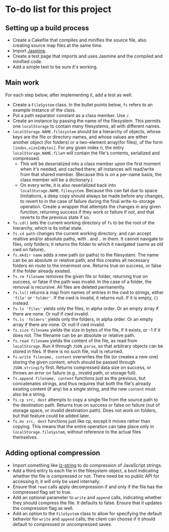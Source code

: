 
# To-do list for this project

## Setting up a build process

 * Create a Cakefile that compiles and minifies the source file,
   also creating source map files at the same time.
 * Import [Jasmine](http://jasmine.github.io/).
 * Create a test page that imports and uses Jasmine and the
   compiled and minified code.
 * Add a simple test to be sure it's working.

## Main work

For each step below, after implementing it, add a test as well.
 * Create a `FileSystem` class.  In the bullet points below, `fs`
   refers to an example instance of the class.
 * Put a path separator constant as a class member.  Use `/`.
 * Create an instance by passing the name of the filesystem.
   This permits one `localStorage` to contain many filesystems,
   all with different names.
 * `localStorage.NAME.filesystem` should be a hierarchy of
   objects, whose keys are the file or directory names, and
   whose values are either another object (for folders) or a
   two-element array(for files), of the form
   `[index,sizeInBytes]`.  For any given index $n$, the entry
   `localStorage.NAME.file`$n$ will contain the file's contents,
   serialized and compressed.
   * This will be deserialized into a class member upon the first
     moment when it's needed, and cached there; all instances
     will read/write from that shared member.  (Because this is
     on a per-name basis, the class member will be a dictionary.)
   * On every write, it is also reserialized back into
     `localStorage.NAME.filesystem`.  Because this can fail due
     to space limitations, a deep copy should always be made
     before any changes, to revert to in the case of failure
     during the final write-to-storage operation.  Create a
     wrapper that attempts the changes in any given function,
     returning success if they work or failure if not, and that
     reverts to the previous state if so.
 * `fs.cd()` sets the current working directory of `fs` to be
   the root of the hierarchy, which is its initial state.
 * `fs.cd path` changes the current working directory, and can
   accept realtive and/or absolute paths, with . and .. in them.
   It cannot navigate to files, only folders; it returns the
   folder to which it navigated (same as old cwd on failure).
 * `fs.mkdir name` adds a new path (or paths) to the filesystem.
   The name can be an absolute or relative path, and this
   creates all necessary folders en route to the innermost one.
   Returns true on success, or false if the folder already
   existed.
 * `fs.rm filename` removes the given file or folder, returning
   true on success, or false if the path was invalid.  In the
   case of a folder, the removal is recursive.  All files are
   deleted permanently.
 * `fs.ls()` returns a map from names of entries in the cwd to
   strings, either `'file'` or `'folder'`.  If the cwd is
   invalid, it returns null.  If it is empty, `{}` instead.
 * `fs.ls 'files'` yields only the files, in alpha order.  Or
   an empty array if there are none.  Or null if cwd invalid.
 * `fs.ls 'folders'` yields only the folders, in alpha order.
   Or an empty array if there are none.  Or null if cwd invalid.
 * `fs.size filename` yields the size in bytes of the file, if
   it exists, or -1 if it does not.  The filename can be an
   absolute or relative path.
 * `fs.read filename` yields the content of the file, as read
   from `localStorage`.  Run it through `JSON.parse`, so that
   arbitrary objects can be stored in files.  If there is no
   such file, null is returned.
 * `fs.write filename, content` overwrites the file (or creates
   a new one) storing the given content, which should be passed
   through `JSON.stringify` first.  Returns compressed data size
   on success, or throws an error on failure (e.g., invalid
   path, or storage full).
 * `fs.append filename, content` functions just as the previous,
   but concatenates strings, and thus requires that both the
   file's already existing content (if any) be a single string,
   and the new `content` must also be a string.
 * `fs.cp src, dest` attempts to copy a single file from the
   source path to the destination path.  Returns true on
   success or false on failure (out of storage space, or invalid
   destination path).  Does not work on folders, but that
   feature could be added later.
 * `fs.mv src, dest` functions just like cp, except it moves
   rather than copying.  This means that the entire operation
   can take place only in `localStorage.fileSystem`, without
   reference to the actual files themselves.

## Adding optional compression

 * Import something like
   [lz-string](http://pieroxy.net/blog/pages/lz-string/index.html)
   to do compression of JavaScript strings.
 * Add a third entry to each file in the filesystem object, a
   bool indicating whether the file is compressed or not.  There
   need be no public API for accessing it; it will only be used
   internally.
 * Ensure that `read` calls apply decompression if and only if
   the file has the compressed flag set to true.
 * Add an optional parameter to `write` and `append` calls,
   indicating whether they should compress the file.  It defaults
   to false.  Ensure that it updates the compression flag as
   well.
 * Add an option to the `FileSystem` class to allow for
   specifying the default behavior for `write` and `append`
   calls; the client can choose if it should default to
   compressed or uncompressed saves.

